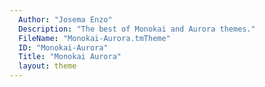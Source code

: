 ```yaml
---
  Author: "Josema Enzo"
  Description: "The best of Monokai and Aurora themes."
  FileName: "Monokai-Aurora.tmTheme"
  ID: "Monokai-Aurora"
  Title: "Monokai Aurora"
  layout: theme
---
```

  